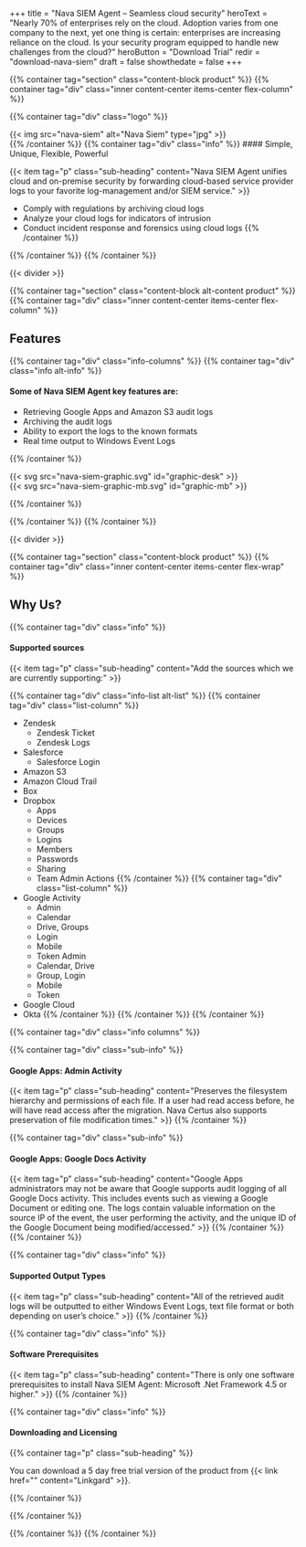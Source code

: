 +++
  title = "Nava SIEM Agent – Seamless cloud security"
  heroText = "Nearly 70% of enterprises rely on the cloud. Adoption varies from one company to the next, yet one thing is certain: enterprises are increasing reliance on the cloud. Is your security program equipped to handle new challenges from the cloud?"
  heroButton = "Download Trial"
  redir = "download-nava-siem"
  draft = false
  showthedate = false
+++

{{% container tag="section" class="content-block product" %}}
{{% container tag="div" class="inner content-center items-center flex-column" %}}

{{% container tag="div" class="logo" %}}
<div>
{{< img src="nava-siem" alt="Nava Siem" type="jpg" >}}
</div>
{{% /container %}}
{{% container tag="div" class="info" %}}
#### Simple, Unique, Flexible, Powerful

{{< item tag="p" class="sub-heading" content="Nava SIEM Agent unifies cloud and on-premise security by forwarding cloud-based service provider logs to your favorite log-management and/or SIEM service." >}}

* Comply with regulations by archiving cloud logs
* Analyze your cloud logs for indicators of intrusion
* Conduct incident response and forensics using cloud logs
{{% /container %}}

{{% /container %}}
{{% /container %}}

{{< divider >}}

{{% container tag="section" class="content-block alt-content product" %}}
{{% container tag="div" class="inner content-center items-center flex-column" %}}
## Features

{{% container tag="div" class="info-columns" %}}
{{% container tag="div" class="info alt-info" %}}
#### Some of Nava SIEM Agent key features are:

* Retrieving Google Apps and Amazon S3 audit logs
* Archiving the audit logs
* Ability to export the logs to the known formats
* Real time output to Windows Event Logs

{{% /container %}}

<div>
{{< svg src="nava-siem-graphic.svg" id="graphic-desk" >}}
</div>
<div>
{{< svg src="nava-siem-graphic-mb.svg" id="graphic-mb" >}}
</div>

{{% /container %}}

{{% /container %}}
{{% /container %}}

{{< divider >}}

{{% container tag="section" class="content-block product" %}}
{{% container tag="div" class="inner content-center items-center flex-wrap" %}}
## Why Us?

{{% container tag="div" class="info" %}}
#### Supported sources

{{< item tag="p" class="sub-heading" content="Add the sources which we are currently supporting:" >}}

{{% container tag="div" class="info-list alt-list" %}}
{{% container tag="div" class="list-column" %}}
* Zendesk
  - Zendesk Ticket
  - Zendesk Logs
* Salesforce
  - Salesforce Login
* Amazon S3
* Amazon Cloud Trail
* Box
* Dropbox
  - Apps
  - Devices
  - Groups
  - Logins
  - Members
  - Passwords
  - Sharing
  - Team Admin Actions
{{% /container %}}
{{% container tag="div" class="list-column" %}}
* Google Activity
  - Admin
  - Calendar
  - Drive, Groups
  - Login
  - Mobile
  - Token Admin
  - Calendar, Drive
  - Group, Login
  - Mobile
  - Token
* Google Cloud
* Okta
{{% /container %}}
{{% /container %}}
{{% /container %}}

{{% container tag="div" class="info columns" %}}

{{% container tag="div" class="sub-info" %}}
#### Google Apps: Admin Activity
{{< item tag="p" class="sub-heading" content="Preserves the filesystem hierarchy and permissions of each file. If a user had read access before, he will have read access after the migration. Nava Certus also supports preservation of file modification times." >}}
{{% /container %}}

{{% container tag="div" class="sub-info" %}}
#### Google Apps: Google Docs Activity
{{< item tag="p" class="sub-heading" content="Google Apps administrators may not be aware that Google supports audit logging of all Google Docs activity. This includes events such as viewing a Google Document or editing one. The logs contain valuable information on the source IP of the event, the user performing the activity, and the unique ID of the Google Document being modified/accessed." >}}
{{% /container %}}
{{% /container %}}

{{% container tag="div" class="info" %}}
#### Supported Output Types
{{< item tag="p" class="sub-heading" content="All of the retrieved audit logs will be outputted to either Windows Event Logs, text file format or both depending on user’s choice." >}}
{{% /container %}}

{{% container tag="div" class="info" %}}
#### Software Prerequisites
{{< item tag="p" class="sub-heading" content="There is only one software prerequisites to install Nava SIEM Agent: Microsoft .Net Framework 4.5 or higher." >}}
{{% /container %}}

{{% container tag="div" class="info" %}}
#### Downloading and Licensing

<!-- ISSUE: https://github.com/fourjuaneight/nava-solutions/issues/2 -->
{{% container tag="p" class="sub-heading" %}}

You can download a 5 day free trial version of the product from {{< link href="" content="Linkgard" >}}.

{{% /container %}}

{{% /container %}}

{{% /container %}}
{{% /container %}}

